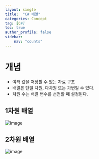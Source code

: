 ```yaml
---
layout: single
title:  "C# 배열"
categories: Concept
tag: [C#]
toc: true
author_profile: false
sidebar:
    nav: "counts"
---
```


# 개념  
- 여러 값을 저장할 수 있는 자료 구조  
- 배열은 단일 차원, 다차원 또는 가변일 수 있다.  
- 차원 수는 배열 변수를 선언할 때 설정된다.


  
    
## 1차원 배열
<script src="https://gist.github.com/kghees/9db1af829665d45169bf5652b851bc9c.js"></script>  
![image](https://github.com/user-attachments/assets/68efb862-1339-40fa-a346-8fe1742a56b9)

## 2차원 배열  
<script src="https://gist.github.com/kghees/942625018634994f1da2a7c389aaa89d.js"></script>  
![image](https://github.com/user-attachments/assets/641e3776-39a5-4d93-a92e-d67bf18d6a3c)

  
